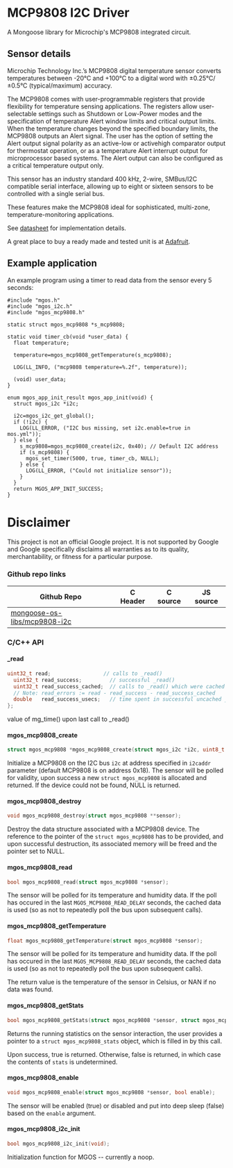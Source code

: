 # MCP9808 I2C Driver

A Mongoose library for Microchip's MCP9808 integrated circuit.

## Sensor details

Microchip Technology Inc.’s MCP9808 digital temperature sensor converts
temperatures between -20°C and +100°C to a digital word with
±0.25°C/±0.5°C (typical/maximum) accuracy.

The MCP9808 comes with user-programmable registers that provide flexibility
for temperature sensing applications. The registers allow user-selectable
settings such as Shutdown or Low-Power modes and the specification of
temperature Alert window limits and critical output limits. When the
temperature changes beyond the specified boundary limits, the MCP9808 outputs
an Alert signal. The user has the option of setting the Alert output signal
polarity as an active-low or activehigh comparator output for thermostat
operation, or as a temperature Alert interrupt output for microprocessor based
systems. The Alert output can also be configured as a critical temperature
output only.

This sensor has an industry standard 400 kHz, 2-wire, SMBus/I2C compatible
serial interface, allowing up to eight or sixteen sensors to be controlled with
a single serial bus.

These features make the MCP9808 ideal for sophisticated, multi-zone,
temperature-monitoring applications.

See [datasheet](https://cdn-shop.adafruit.com/datasheets/MCP9808.pdf)
for implementation details.

A great place to buy a ready made and tested unit is at [Adafruit](https://learn.adafruit.com/adafruit-mcp9808-precision-i2c-temperature-sensor-guide).

## Example application

An example program using a timer to read data from the sensor every 5 seconds:

```
#include "mgos.h"
#include "mgos_i2c.h"
#include "mgos_mcp9808.h"

static struct mgos_mcp9808 *s_mcp9808;

static void timer_cb(void *user_data) {
  float temperature;

  temperature=mgos_mcp9808_getTemperature(s_mcp9808);

  LOG(LL_INFO, ("mcp9808 temperature=%.2f", temperature));

  (void) user_data;
}

enum mgos_app_init_result mgos_app_init(void) {
  struct mgos_i2c *i2c;

  i2c=mgos_i2c_get_global();
  if (!i2c) {
    LOG(LL_ERROR, ("I2C bus missing, set i2c.enable=true in mos.yml"));
  } else {
    s_mcp9808=mgos_mcp9808_create(i2c, 0x40); // Default I2C address
    if (s_mcp9808) {
      mgos_set_timer(5000, true, timer_cb, NULL);
    } else {
      LOG(LL_ERROR, ("Could not initialize sensor"));
    }
  }
  return MGOS_APP_INIT_SUCCESS;
}
```

# Disclaimer

This project is not an official Google project. It is not supported by Google
and Google specifically disclaims all warranties as to its quality,
merchantability, or fitness for a particular purpose.

### Github repo links
| Github Repo | C Header | C source  | JS source |
| ----------- | -------- | --------  | ----------------- |
| [mongoose-os-libs/mcp9808-i2c](https://github.com/mongoose-os-libs/mcp9808-i2c) | &nbsp; | &nbsp;  | &nbsp;         |


### C/С++ API
#### _read

```c
uint32_t read;                 // calls to _read()
  uint32_t read_success;         // successful _read()
  uint32_t read_success_cached;  // calls to _read() which were cached
  // Note: read_errors := read - read_success - read_success_cached
  double   read_success_usecs;   // time spent in successful uncached _read()
};
```
value of mg_time() upon last call to _read()
#### mgos_mcp9808_create

```c
struct mgos_mcp9808 *mgos_mcp9808_create(struct mgos_i2c *i2c, uint8_t i2caddr);
```

Initialize a MCP9808 on the I2C bus `i2c` at address specified in `i2caddr`
parameter (default MCP9808 is on address 0x18). The sensor will be polled for
validity, upon success a new `struct mgos_mcp9808` is allocated and
returned. If the device could not be found, NULL is returned.
 
#### mgos_mcp9808_destroy

```c
void mgos_mcp9808_destroy(struct mgos_mcp9808 **sensor);
```

Destroy the data structure associated with a MCP9808 device. The reference
to the pointer of the `struct mgos_mcp9808` has to be provided, and upon
successful destruction, its associated memory will be freed and the pointer
set to NULL.
 
#### mgos_mcp9808_read

```c
bool mgos_mcp9808_read(struct mgos_mcp9808 *sensor);
```

The sensor will be polled for its temperature and humidity data. If the poll
has occured in the last `MGOS_MCP9808_READ_DELAY` seconds, the cached data is
used (so as not to repeatedly poll the bus upon subsequent calls).
 
#### mgos_mcp9808_getTemperature

```c
float mgos_mcp9808_getTemperature(struct mgos_mcp9808 *sensor);
```

The sensor will be polled for its temperature and humidity data. If the poll
has occured in the last `MGOS_MCP9808_READ_DELAY` seconds, the cached data is
used (so as not to repeatedly poll the bus upon subsequent calls).

The return value is the temperature of the sensor in Celsius, or NAN if no
data was found.
 
#### mgos_mcp9808_getStats

```c
bool mgos_mcp9808_getStats(struct mgos_mcp9808 *sensor, struct mgos_mcp9808_stats *stats);
```

Returns the running statistics on the sensor interaction, the user provides
a pointer to a `struct mgos_mcp9808_stats` object, which is filled in by this
call.

Upon success, true is returned. Otherwise, false is returned, in which case
the contents of `stats` is undetermined.
 
#### mgos_mcp9808_enable

```c
void mgos_mcp9808_enable(struct mgos_mcp9808 *sensor, bool enable);
```

The sensor will be enabled (true) or disabled and put into deep sleep (false)
based on the `enable` argument.
 
#### mgos_mcp9808_i2c_init

```c
bool mgos_mcp9808_i2c_init(void);
```

Initialization function for MGOS -- currently a noop.
 
